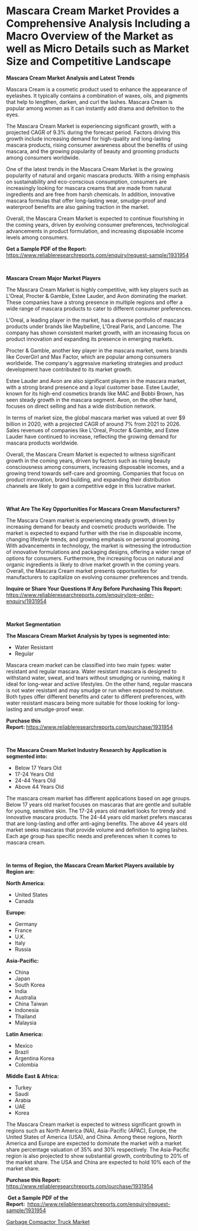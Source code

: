 <p><h1>Mascara Cream Market Provides a Comprehensive Analysis Including a Macro Overview of the Market as well as Micro Details such as Market Size and Competitive Landscape</h1></p><p><strong>Mascara Cream Market Analysis and Latest Trends</strong></p>
<p><p>Mascara Cream is a cosmetic product used to enhance the appearance of eyelashes. It typically contains a combination of waxes, oils, and pigments that help to lengthen, darken, and curl the lashes. Mascara Cream is popular among women as it can instantly add drama and definition to the eyes.</p><p>The Mascara Cream Market is experiencing significant growth, with a projected CAGR of 9.3% during the forecast period. Factors driving this growth include increasing demand for high-quality and long-lasting mascara products, rising consumer awareness about the benefits of using mascara, and the growing popularity of beauty and grooming products among consumers worldwide.</p><p>One of the latest trends in the Mascara Cream Market is the growing popularity of natural and organic mascara products. With a rising emphasis on sustainability and eco-conscious consumption, consumers are increasingly looking for mascara creams that are made from natural ingredients and are free from harsh chemicals. In addition, innovative mascara formulas that offer long-lasting wear, smudge-proof and waterproof benefits are also gaining traction in the market.</p><p>Overall, the Mascara Cream Market is expected to continue flourishing in the coming years, driven by evolving consumer preferences, technological advancements in product formulation, and increasing disposable income levels among consumers.</p></p>
<p><strong>Get a Sample PDF of the Report:&nbsp;</strong> <a href="https://www.reliableresearchreports.com/enquiry/request-sample/1931954">https://www.reliableresearchreports.com/enquiry/request-sample/1931954</a></p>
<p>&nbsp;</p>
<p><strong>Mascara Cream Major Market Players</strong></p>
<p><p>The Mascara Cream Market is highly competitive, with key players such as L'Oreal, Procter & Gamble, Estee Lauder, and Avon dominating the market. These companies have a strong presence in multiple regions and offer a wide range of mascara products to cater to different consumer preferences.</p><p>L'Oreal, a leading player in the market, has a diverse portfolio of mascara products under brands like Maybelline, L'Oreal Paris, and Lancome. The company has shown consistent market growth, with an increasing focus on product innovation and expanding its presence in emerging markets.</p><p>Procter & Gamble, another key player in the mascara market, owns brands like CoverGirl and Max Factor, which are popular among consumers worldwide. The company's aggressive marketing strategies and product development have contributed to its market growth.</p><p>Estee Lauder and Avon are also significant players in the mascara market, with a strong brand presence and a loyal customer base. Estee Lauder, known for its high-end cosmetics brands like MAC and Bobbi Brown, has seen steady growth in the mascara segment. Avon, on the other hand, focuses on direct selling and has a wide distribution network.</p><p>In terms of market size, the global mascara market was valued at over $9 billion in 2020, with a projected CAGR of around 7% from 2021 to 2026. Sales revenues of companies like L'Oreal, Procter & Gamble, and Estee Lauder have continued to increase, reflecting the growing demand for mascara products worldwide.</p><p>Overall, the Mascara Cream Market is expected to witness significant growth in the coming years, driven by factors such as rising beauty consciousness among consumers, increasing disposable incomes, and a growing trend towards self-care and grooming. Companies that focus on product innovation, brand building, and expanding their distribution channels are likely to gain a competitive edge in this lucrative market.</p></p>
<p>&nbsp;</p>
<p><strong>What Are The Key Opportunities For Mascara Cream Manufacturers?</strong></p>
<p><p>The Mascara Cream market is experiencing steady growth, driven by increasing demand for beauty and cosmetic products worldwide. The market is expected to expand further with the rise in disposable income, changing lifestyle trends, and growing emphasis on personal grooming. With advancements in technology, the market is witnessing the introduction of innovative formulations and packaging designs, offering a wider range of options for consumers. Furthermore, the increasing focus on natural and organic ingredients is likely to drive market growth in the coming years. Overall, the Mascara Cream market presents opportunities for manufacturers to capitalize on evolving consumer preferences and trends.</p></p>
<p><strong>Inquire or Share Your Questions If Any Before Purchasing This Report:</strong> <a href="https://www.reliableresearchreports.com/enquiry/pre-order-enquiry/1931954">https://www.reliableresearchreports.com/enquiry/pre-order-enquiry/1931954</a></p>
<p>&nbsp;</p>
<p><strong>Market Segmentation</strong></p>
<p><strong>The Mascara Cream Market Analysis by types is segmented into:</strong></p>
<p><ul><li>Water Resistant</li><li>Regular</li></ul></p>
<p><p>Mascara cream market can be classified into two main types: water resistant and regular mascara. Water resistant mascara is designed to withstand water, sweat, and tears without smudging or running, making it ideal for long-wear and active lifestyles. On the other hand, regular mascara is not water resistant and may smudge or run when exposed to moisture. Both types offer different benefits and cater to different preferences, with water resistant mascara being more suitable for those looking for long-lasting and smudge-proof wear.</p></p>
<p><strong>Purchase this Report:&nbsp;</strong><a href="https://www.reliableresearchreports.com/purchase/1931954">https://www.reliableresearchreports.com/purchase/1931954</a></p>
<p>&nbsp;</p>
<p><strong>The Mascara Cream Market Industry Research by Application is segmented into:</strong></p>
<p><ul><li>Below 17 Years Old</li><li>17-24 Years Old</li><li>24-44 Years Old</li><li>Above 44 Years Old</li></ul></p>
<p><p>The mascara cream market has different applications based on age groups. Below 17 years old market focuses on mascaras that are gentle and suitable for young, sensitive skin. The 17-24 years old market looks for trendy and innovative mascara products. The 24-44 years old market prefers mascaras that are long-lasting and offer anti-aging benefits. The above 44 years old market seeks mascaras that provide volume and definition to aging lashes. Each age group has specific needs and preferences when it comes to mascara cream.</p></p>
<p>&nbsp;</p>
<p><strong>In terms of Region, the Mascara Cream Market Players available by Region are:</strong></p>
<p>
    <p> <strong> North America: </strong>
        <ul>
            <li>United States</li>
            <li>Canada</li>
        </ul>
        </p> 
    <p> <strong> Europe: </strong>
        <ul>
            <li>Germany</li>
            <li>France</li>
            <li>U.K.</li>
            <li>Italy</li>
            <li>Russia</li>
        </ul>
        </p> 
    <p> <strong> Asia-Pacific: </strong>
        <ul>
            <li>China</li>
            <li>Japan</li>
            <li>South Korea</li>
            <li>India</li>
            <li>Australia</li>
            <li>China Taiwan</li>
            <li>Indonesia</li>
            <li>Thailand</li>
            <li>Malaysia</li>
        </ul>
        </p> 
    <p> <strong> Latin America: </strong>
        <ul>
            <li>Mexico</li>
            <li>Brazil</li>
            <li>Argentina Korea</li>
            <li>Colombia</li>
        </ul>
        </p> 
    <p> <strong> Middle East & Africa: </strong>
        <ul>
            <li>Turkey</li>
            <li>Saudi</li>
            <li>Arabia</li>
            <li>UAE</li>
            <li>Korea</li>
        </ul>
    </p>
    </p>
<p><p>The Mascara Cream market is expected to witness significant growth in regions such as North America (NA), Asia-Pacific (APAC), Europe, the United States of America (USA), and China. Among these regions, North America and Europe are expected to dominate the market with a market share percentage valuation of 35% and 30% respectively. The Asia-Pacific region is also projected to show substantial growth, contributing to 20% of the market share. The USA and China are expected to hold 10% each of the market share.</p></p>
<p><strong>Purchase this Report: </strong><a href="https://www.reliableresearchreports.com/purchase/1931954">https://www.reliableresearchreports.com/purchase/1931954</a></p>
<p>&nbsp;<strong>Get a Sample PDF of the Report:&nbsp;&nbsp;</strong><a href="https://www.reliableresearchreports.com/enquiry/request-sample/1931954">https://www.reliableresearchreports.com/enquiry/request-sample/1931954</a></p>
<p><strong></strong></p>
<p><p><a href="https://cautious-neon-760.notion.site/Garbage-Compactor-Truck-Market-Growth-Market-Trends-COVID-19-Impact-and-Forecasts-for-period-from-3b63d790c16d4110abfbb853d668a0e4">Garbage Compactor Truck Market</a></p></p>